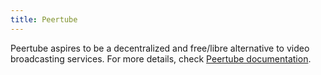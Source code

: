 ```yaml
---
title: Peertube
---
```


Peertube aspires to be a decentralized and free/libre alternative to video broadcasting services. For more details, check [Peertube documentation](https://manual.grid.tf/playground/peertube.html).
